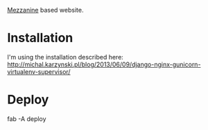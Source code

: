 [Mezzanine](http://mezzanine.jupo.org/) based website.

# Installation

I'm using the installation described here: http://michal.karzynski.pl/blog/2013/06/09/django-nginx-gunicorn-virtualenv-supervisor/

# Deploy

  fab -A deploy
